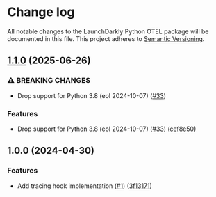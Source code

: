 # Change log

All notable changes to the LaunchDarkly Python OTEL package will be documented in this file. This project adheres to [Semantic Versioning](http://semver.org).

## [1.1.0](https://github.com/launchdarkly/python-server-sdk-otel/compare/1.0.0...1.1.0) (2025-06-26)


### ⚠ BREAKING CHANGES

* Drop support for Python 3.8 (eol 2024-10-07) ([#33](https://github.com/launchdarkly/python-server-sdk-otel/issues/33))

### Features

* Drop support for Python 3.8 (eol 2024-10-07) ([#33](https://github.com/launchdarkly/python-server-sdk-otel/issues/33)) ([cef8e50](https://github.com/launchdarkly/python-server-sdk-otel/commit/cef8e50812f134e684c8d15dcd720c0b57c8cfaa))

## 1.0.0 (2024-04-30)


### Features

* Add tracing hook implementation ([#1](https://github.com/launchdarkly/python-server-sdk-otel/issues/1)) ([3f13171](https://github.com/launchdarkly/python-server-sdk-otel/commit/3f13171770f81dcc932b66d2fd578e37c7e49bbd))
